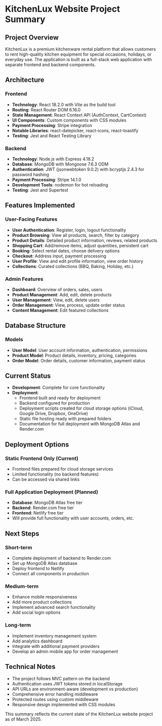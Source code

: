 # KitchenLux Website Project Summary

## Project Overview
KitchenLux is a premium kitchenware rental platform that allows customers to rent high-quality kitchen equipment for special occasions, holidays, or everyday use. The application is built as a full-stack web application with separate frontend and backend components.

## Architecture

### Frontend
- **Technology**: React 18.2.0 with Vite as the build tool
- **Routing**: React Router DOM 6.16.0
- **State Management**: React Context API (AuthContext, CartContext)
- **UI Components**: Custom components with CSS modules
- **Payment Processing**: Stripe integration
- **Notable Libraries**: react-datepicker, react-icons, react-toastify
- **Testing**: Jest and React Testing Library

### Backend
- **Technology**: Node.js with Express 4.18.2
- **Database**: MongoDB with Mongoose 7.6.3 ODM
- **Authentication**: JWT (jsonwebtoken 9.0.2) with bcryptjs 2.4.3 for password hashing
- **Payment Processing**: Stripe 14.1.0
- **Development Tools**: nodemon for hot reloading
- **Testing**: Jest and Supertest

## Features Implemented

### User-Facing Features
- **User Authentication**: Register, login, logout functionality
- **Product Browsing**: View all products, search, filter by category
- **Product Details**: Detailed product information, reviews, related products
- **Shopping Cart**: Add/remove items, adjust quantities, persistent cart
- **Booking**: Select rental dates, choose delivery options
- **Checkout**: Address input, payment processing
- **User Profile**: View and edit profile information, view order history
- **Collections**: Curated collections (BBQ, Baking, Holiday, etc.)

### Admin Features
- **Dashboard**: Overview of orders, sales, users
- **Product Management**: Add, edit, delete products
- **User Management**: View, edit, delete users
- **Order Management**: View, process, update order status
- **Content Management**: Edit featured collections

## Database Structure

### Models
- **User Model**: User account information, authentication, permissions
- **Product Model**: Product details, inventory, pricing, categories
- **Order Model**: Order details, customer information, payment status

## Current Status
- **Development**: Complete for core functionality
- **Deployment**: 
  - Frontend built and ready for deployment
  - Backend configured for production
  - Deployment scripts created for cloud storage options (iCloud, Google Drive, Dropbox, OneDrive)
  - Static file hosting ready with prepared folders
  - Documentation for full deployment with MongoDB Atlas and Render.com

## Deployment Options

### Static Frontend Only (Current)
- Frontend files prepared for cloud storage services
- Limited functionality (no backend features)
- Can be accessed via shared links

### Full Application Deployment (Planned)
- **Database**: MongoDB Atlas free tier
- **Backend**: Render.com free tier
- **Frontend**: Netlify free tier
- Will provide full functionality with user accounts, orders, etc.

## Next Steps

### Short-term
- Complete deployment of backend to Render.com
- Set up MongoDB Atlas database
- Deploy frontend to Netlify
- Connect all components in production

### Medium-term
- Enhance mobile responsiveness
- Add more product collections
- Implement advanced search functionality
- Add social login options

### Long-term
- Implement inventory management system
- Add analytics dashboard
- Integrate with additional payment providers
- Develop an admin mobile app for order management

## Technical Notes
- The project follows MVC pattern on the backend
- Authentication uses JWT tokens stored in localStorage
- API URLs are environment-aware (development vs production)
- Comprehensive error handling middleware
- Protected routes using custom middleware
- Responsive design implemented with CSS modules

This summary reflects the current state of the KitchenLux website project as of March 2025.